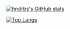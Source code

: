 [![hndrbs's GitHub stats](https://github-readme-stats.vercel.app/api?username=hndrbs&show_icons=true&card_width=300)](https://github.com/hndrbs)

[![Top Langs](https://github-readme-stats.vercel.app/api/top-langs/?username=hndrbs&show_icons=true&langs_count=10&card_width=300)](https://github.com/hndrbs?tab=repositories)
